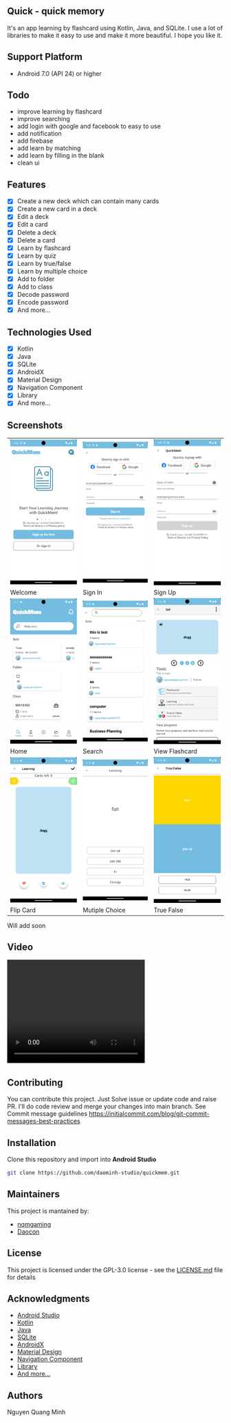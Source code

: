## Quick - quick memory

It's an app learning by flashcard using Kotlin, Java, and SQLite.
I use a lot of libraries to make it easy to use and make it more beautiful.
I hope you like it.

## Support Platform

- Android 7.0 (API 24) or higher

## Todo

- improve learning by flashcard
- improve searching
- add login with google and facebook to easy to use
- add notification
- add firebase
- add learn by matching
- add learn by filling in the blank
- clean ui

## Features

- [x] Create a new deck which can contain many cards
- [x] Create a new card in a deck
- [x] Edit a deck
- [x] Edit a card
- [x] Delete a deck
- [x] Delete a card
- [x] Learn by flashcard
- [x] Learn by quiz
- [x] Learn by true/false
- [x] Learn by multiple choice
- [x] Add to folder
- [x] Add to class
- [x] Decode password
- [x] Encode password
- [x] And more...

## Technologies Used

- [x] Kotlin
- [x] Java
- [x] SQLite
- [x] AndroidX
- [x] Material Design
- [x] Navigation Component
- [x] Library
- [x] And more...

## Screenshots

<table>
  <tr>
    <td><img src="./screenshorts/welcomescreen.png" width="200" alt=""></td>
    <td><img src="./screenshorts/signin.png" width="200" alt=""></td>
    <td><img src="./screenshorts/signup.png" width="200" alt=""></td>
</tr>
<tr>
<td>Welcome</td>
<td>Sign In</td>
<td>Sign Up</td>
</tr>
<tr>
    <td><img src="./screenshorts/home2.png" width="200" alt=""></td>
    <td><img src="./screenshorts/search.png" width="200" alt=""></td>
    <td><img src="./screenshorts/viewflashcard.png" width="200" alt=""></td>
</tr>
<tr>
<td>Home</td>
<td>Search</td>
<td>View Flashcard</td>
</tr>
<tr>
    <td><img src="./screenshorts/flipcard.png" width="200" alt=""></td>
    <td><img src="./screenshorts/mutiplechoice.png" width="200" alt=""></td>
    <td><img src="./screenshorts/truefalse.png" width="200" alt=""></td>
</tr>
<tr>
<td>Flip Card</td>
<td>Mutiple Choice</td>
<td>True False</td>

</table>
<p>Will add soon</p>

## Video

<video width="320" height="240" controls>
  <source src="./video/videodemo.mp4" type="video/mp4">
</video>

## Contributing

You can contribute this project. Just Solve issue or update code and raise PR. I'll do code review and merge your
changes into main branch. See Commit message
guidelines https://initialcommit.com/blog/git-commit-messages-best-practices

## Installation

Clone this repository and import into **Android Studio**

```bash
git clone https://github.com/daominh-studio/quickmem.git
```

## Maintainers

This project is mantained by:

* [nqmgaming](https://github.com/nqmgaming)
* [Daocon](https://github.com/Daocon)

## License

This project is licensed under the GPL-3.0 license - see the [LICENSE.md](LICENSE) file for details

## Acknowledgments

* [Android Studio](https://developer.android.com/studio)
* [Kotlin](https://kotlinlang.org/)
* [Java](https://www.java.com/en/)
* [SQLite](https://www.sqlite.org/index.html)
* [AndroidX](https://developer.android.com/jetpack/androidx)
* [Material Design](https://material.io/)
* [Navigation Component](https://developer.android.com/guide/navigation)
* [Library](https://developer.android.com/studio/projects/android-library)
* [And more...](https://developer.android.com/docs)

## Authors

Nguyen Quang Minh

